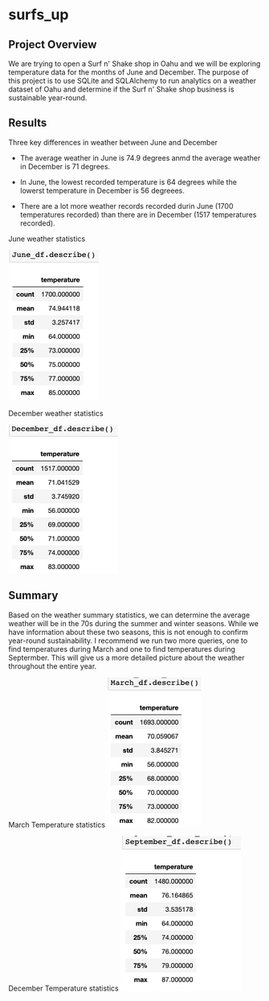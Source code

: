 # surfs_up

## Project Overview

We are trying to open a Surf n' Shake shop in Oahu and we will be exploring temperature data for the months of June and December. The purpose of this project is to use SQLite and SQLAlchemy to run analytics on a weather dataset of Oahu and determine if the Surf n' Shake shop business is sustainable year-round.

## Results

Three key differences in weather between June and December
 - The average weather in June is 74.9 degrees anmd the average weather in December is 71 degrees.
 
 - In June, the lowest recorded temperature is 64 degrees while the lowerst temperature in December is 56 degreees.
 
 - There are a lot more weather records recorded durin June (1700 temperatures recorded) than there are in December (1517 temperatures recorded).
 
 June weather statistics

![june](June_Temperature_Statistics.png)

December weather statistics

![december](December_Temperature_Statistics.png)

## Summary
Based on the weather summary statistics, we can determine the average weather will be in the 70s during the summer and winter seasons. While we have information about these two seasons, this is not enough to confirm year-round sustainability. I recommend we run two more queries, one to find temperatures during March and one  to find temperatures during Septermber. This will give us a more detailed picture about the weather throughout the entire year.

March Temperature statistics
![march](March_Temperature_Statistics.png)

December Temperature statistics
![September](September_Temperature_Statistics.png)
